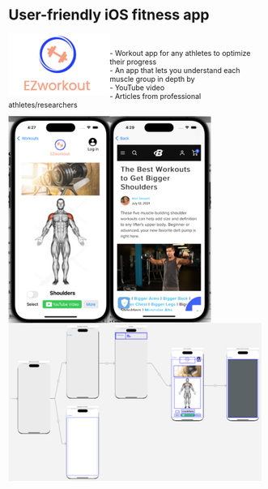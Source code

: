 # User-friendly iOS fitness app
<img align="left" alt="EZ app | app store" width="200px" src="https://raw.githubusercontent.com/Michael9905/iOS-workout-app/main/Documentation/EZ_logo.png" /><br>

<p> - Workout app for any athletes to optimize their progress <br>
     - An app that lets you understand each muscle group in depth by <br>
         - YouTube video <br>
         - Articles from professional athletes/researchers <br>
 </p>
<img align="left" alt="EZ app | app store" width="200px" src="https://github.com/Michael9905/iOS-workout-app/blob/main/Documentation/Picture2.png" />
<img align="left" alt="EZ app | app store" width="200px" src="https://github.com/Michael9905/iOS-workout-app/blob/main/Documentation/Picture3.png" />
<img align="left" alt="EZ app | app store" width="500px" src="https://github.com/Michael9905/iOS-workout-app/blob/main/Documentation/Picture4.png" />



